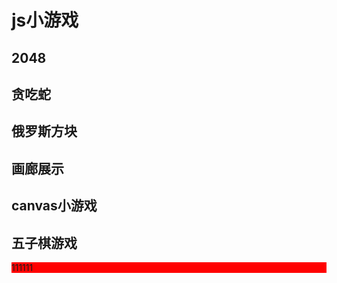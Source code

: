 # js小游戏
## 2048
## 贪吃蛇
## 俄罗斯方块
## 画廊展示
## canvas小游戏
## 五子棋游戏
<p style="background-color:red">111111</p>
